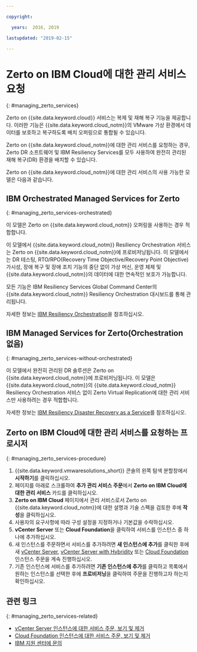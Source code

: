```yaml
---

copyright:

  years:  2016, 2019

lastupdated: "2019-02-15"

---
```


# Zerto on IBM Cloud에 대한 관리 서비스 요청
{: #managing_zerto_services}

Zerto on {{site.data.keyword.cloud}} 서비스는 복제 및 재해 복구 기능을 제공합니다. 이러한 기능은 {{site.data.keyword.cloud_notm}}의 VMware 가상 환경에서 데이터를 보호하고 복구하도록 배치 오퍼링으로 통합될 수 있습니다.

Zerto on {{site.data.keyword.cloud_notm}}에 대한 관리 서비스를 요청하는 경우, Zerto DR 소프트웨어 및 IBM Resiliency Services를 모두 사용하여 완전히 관리된 재해 복구(DR) 환경을 배치할 수 있습니다.

Zerto on {{site.data.keyword.cloud_notm}}에 대한 관리 서비스의 사용 가능한 모델은 다음과 같습니다.

## IBM Orchestrated Managed Services for Zerto
{: #managing_zerto_services-orchestrated}

이 모델은 Zerto on {{site.data.keyword.cloud_notm}} 오퍼링을 사용하는 경우 적합합니다.

이 모델에서 {{site.data.keyword.cloud_notm}} Resiliency Orchestration 서비스는 Zerto on {{site.data.keyword.cloud_notm}}에 프로비저닝됩니다. 이 모델에서는 DR 테스팅, RTO/RPO(Recovery Time Objective/Recovery Point Objective) 가시성, 장애 복구 및 장애 조치 기능의 중단 없이 가상 머신, 운영 체제 및 {{site.data.keyword.cloud_notm}}의 데이터에 대한 연속적인 보호가 가능합니다.

모든 기능은 IBM Resiliency Services Global Command Center의 {{site.data.keyword.cloud_notm}} Resiliency Orchestration 대시보드를 통해 관리됩니다.

자세한 정보는 [IBM Resiliency Orchestration](https://www.ibm.com/us-en/marketplace/disaster-recovery-orchestration)을 참조하십시오.

## IBM Managed Services for Zerto(Orchestration 없음)
{: #managing_zerto_services-without-orchestrated}

이 모델에서 완전히 관리된 DR 솔루션은 Zerto on {{site.data.keyword.cloud_notm}}에 프로비저닝됩니다. 이 모델은 {{site.data.keyword.cloud_notm}}의 {{site.data.keyword.cloud_notm}} Resiliency Orchestration 서비스 없이 Zerto Virtual Replication에 대한 관리 서비스만 사용하려는 경우 적합합니다.

자세한 정보는 [IBM Resiliency Disaster Recovery as a Service](https://www.ibm.com/us-en/marketplace/disaster-recovery-as-a-service#product-header-top)를 참조하십시오.

## Zerto on IBM Cloud에 대한 관리 서비스를 요청하는 프로시저
{: #managing_zerto_services-procedure}

1. {{site.data.keyword.vmwaresolutions_short}} 콘솔의 왼쪽 탐색 분할창에서 **시작하기**를 클릭하십시오.
2. 페이지를 아래로 스크롤하여 **추가 관리 서비스 주문**에서 **Zerto on IBM Cloud에 대한 관리 서비스** 카드를 클릭하십시오.
3. **Zerto on IBM Cloud** 페이지에서 관리 서비스로서 Zerto on {{site.data.keyword.cloud_notm}}에 대한 설명과 기술 스펙을 검토한 후에 **작성**을 클릭하십시오.
4. 사용자의 요구사항에 따라 구성 설정을 지정하거나 기본값을 수락하십시오.
5. **vCenter Server** 또는 **Cloud Foundation**을 클릭하여 서비스를 인스턴스 중 하나에 추가하십시오.
6. 새 인스턴스를 주문하면서 서비스를 추가하려면 **새 인스턴스에 추가**를 클릭한 후에 새 [vCenter Server](/docs/services/vmwaresolutions/vcenter?topic=vmware-solutions-vc_orderinginstance), [vCenter Server with Hybridity](/docs/services/vmwaresolutions/vcenter?topic=vmware-solutions-vc_hybrid_orderinginstance) 또는 [Cloud Foundation](/docs/services/vmwaresolutions/sddc?topic=vmware-solutions-sd_orderinginstance) 인스턴스 주문을 계속 진행하십시오.
7. 기존 인스턴스에 서비스를 추가하려면 **기존 인스턴스에 추가**를 클릭하고 목록에서 원하는 인스턴스를 선택한 후에 **프로비저닝**을 클릭하여 주문을 진행하고자 하는지 확인하십시오.

## 관련 링크
{: #managing_zerto_services-related}

* [vCenter Server 인스턴스에 대한 서비스 주문, 보기 및 제거](/docs/services/vmwaresolutions/vcenter?topic=vmware-solutions-vc_addingremovingservices)
* [Cloud Foundation 인스턴스에 대한 서비스 주문, 보기 및 제거](/docs/services/vmwaresolutions/sddc?topic=vmware-solutions-sd_addingremovingservices)
* [IBM 지원 센터에 문의](/docs/services/vmwaresolutions/vmonic?topic=vmware-solutions-trbl_support)
